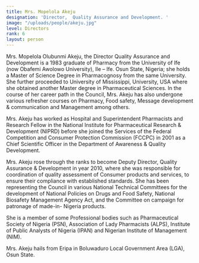 ```yaml
---
title: Mrs. Mopelola Akeju
designation: 'Director,  Quality Assurance and Development. '
image: "/uploads/people/akeju.jpg"
level: Directors
rank: 6
layout: person
---
```


Mrs. Mopelola Olubunmi Akeju, the Director Quality Assurance and Development is a 1983 graduate of Pharmacy from the University of Ife (now Obafemi Awolowo University), Ile – Ife. Osun State, Nigeria; she holds a Master of Science Degree in Pharmacognosy from the same University. She further proceeded to University of Mississippi, University, USA where she obtained another Master degree in Pharmaceutical Sciences. In the course of her career path in the Council, Mrs. Akeju has also undergone various refresher courses on Pharmacy, Food safety, Message development & communication and Management among others.

Mrs. Akeju has worked as Hospital and Superintendent Pharmacists and Research Fellow in the National Institute for Pharmaceutical Research & Development (NIPRD) before she joined the Services of the Federal Competition and Consumer Protection Commission (FCCPC) in 2001 as a Chief Scientific Officer in the Department of Awareness & Quality Development.

Mrs. Akeju rose through the ranks to become Deputy Director, Quality Assurance & Development in year 2010, where she was responsible for coordination of quality assessment of Consumer products and services, to ensure their compliance with established standards. She has been representing the Council in various National Technical Committees for the development of National Policies on Drugs and Food Safety, National Biosafety Management Agency Act, and the Committee on campaign for patronage of made-in- Nigeria products. 

She is a member of some Professional bodies such as Pharmaceutical Society of Nigeria (PSN), Association of Lady Pharmacists (ALPS), Institute of Public Analysts of Nigeria (IPAN) and Nigerian Institute of Management (NIM).

Mrs. Akeju hails from Eripa in Boluwaduro Local Government Area (LGA), Osun State.